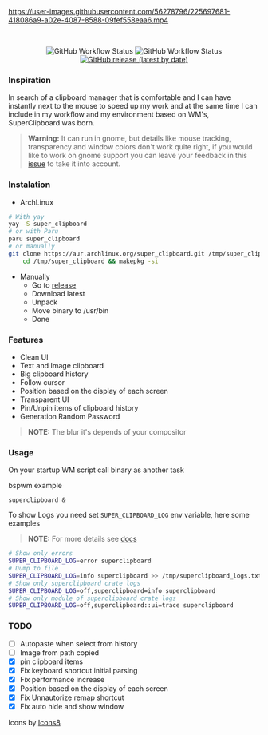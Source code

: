 https://user-images.githubusercontent.com/56278796/225697681-418086a9-a02e-4087-8588-09fef558eaa6.mp4

</br>
<p align="center">
	<img alt="GitHub Workflow Status" src="https://img.shields.io/github/actions/workflow/status/SergioRibera/super_clipboard/ci.yml?label=ci&style=flat-square">
	<img alt="GitHub Workflow Status" src="https://img.shields.io/github/actions/workflow/status/SergioRibera/super_clipboard/build.yml?style=flat-square">
    <a href="https://github.com/SergioRibera/super_clipboard/releases"><img alt="GitHub release (latest by date)" src="https://img.shields.io/github/v/release/SergioRibera/super_clipboard?label=download&style=flat-square"></a>
</p>

### Inspiration
In search of a clipboard manager that is comfortable and I can have instantly next to the mouse to speed up my work and at the same time I can include in my workflow and my environment based on WM's, SuperClipboard was born.

> **Warning:** It can run in gnome, but details like mouse tracking, transparency and window colors don't work quite right, if you would like to work on gnome support you can leave your feedback in this [issue](https://github.com/SergioRibera/super_clipboard/issues/2) to take it into account.

### Instalation
- ArchLinux
```sh
# With yay
yay -S super_clipboard
# or with Paru
paru super_clipboard
# or manually
git clone https://aur.archlinux.org/super_clipboard.git /tmp/super_clipboard && \
    cd /tmp/super_clipboard && makepkg -si
```
- Manually
    - Go to [release](https://github.com/SergioRibera/super_clipboard/releases)
    - Download latest
    - Unpack
    - Move binary to /usr/bin
    - Done

### Features
- Clean UI
- Text and Image clipboard
- Big clipboard history
- Follow cursor
- Position based on the display of each screen
- Transparent UI
- Pin/Unpin items of clipboard history
- Generation Random Password

> **NOTE:** The blur it's depends of your compositor

### Usage
On your startup WM script call binary as another task

bspwm example
```
superclipboard &
```

To show Logs you need set `SUPER_CLIPBOARD_LOG` env variable, here some examples
> **NOTE:** For more details see [docs](https://docs.rs/env_logger/latest/env_logger/#enabling-logging)
```bash
# Show only errors
SUPER_CLIPBOARD_LOG=error superclipboard
# Dump to file
SUPER_CLIPBOARD_LOG=info superclipboard >> /tmp/superclipboard_logs.txt
# Show only superclipboard crate logs
SUPER_CLIPBOARD_LOG=off,superclipboard=info superclipboard
# Show only module of superclipboard crate logs
SUPER_CLIPBOARD_LOG=off,superclipboard::ui=trace superclipboard
```

### TODO
- [ ] Autopaste when select from history
- [ ] Image from path copied
- [x] pin clipboard items
- [x] Fix keyboard shortcut initial parsing
- [x] Fix performance increase
- [x] Position based on the display of each screen
- [x] Fix Unnautorize remap shortcut
- [x] Fix auto hide and show window

Icons by <a target="_blank" href="https://icons8.com">Icons8</a>

